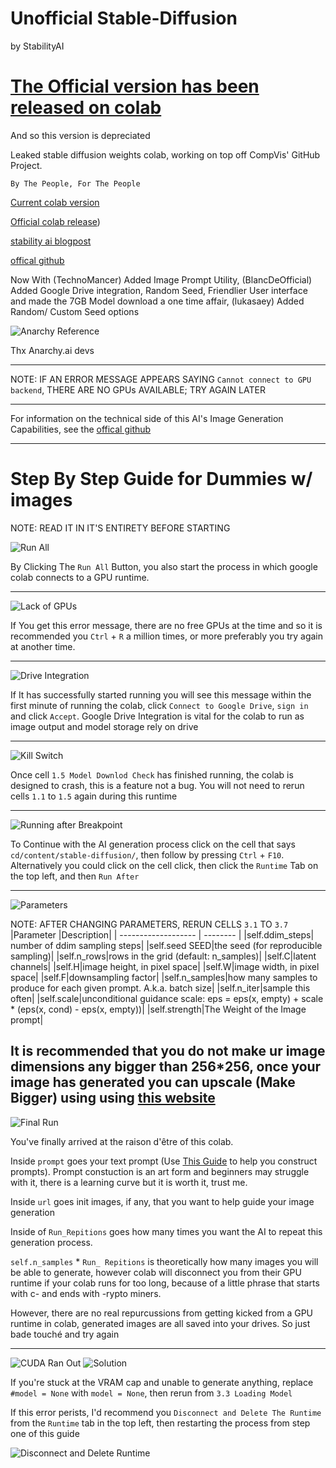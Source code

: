 # Unofficial Stable-Diffusion
by StabilityAI

# [The Official version has been released on colab](https://colab.research.google.com/drive/1jUwJ0owjigpG-9m6AI_wEStwimisUE17)
And so this version is depreciated

Leaked stable diffusion weights colab, working on top off CompVis' GitHub Project.

`By The People, For The People`

[Current colab version](https://colab.research.google.com/drive/1jUwJ0owjigpG-9m6AI_wEStwimisUE17)

[Official colab release](https://colab.research.google.com/drive/1jUwJ0owjigpG-9m6AI_wEStwimisUE17))

[stability ai blogpost](https://stability-ai.webpkgcache.com/doc/-/s/stability.ai/beta-signup-form)

[offical github](https://github.com/CompVis/stable-diffusion)

Now With
(TechnoMancer) Added Image Prompt Utility,
(BlancDeOfficial) Added Google Drive integration, Random Seed, Friendlier User interface and made the 7GB Model download a one time affair,
(lukasaey) Added Random/ Custom Seed options

![Anarchy Reference](https://cdn.discordapp.com/attachments/806288700736405506/1010835283211714730/unknown.png)

Thx Anarchy.ai devs

---

NOTE: IF AN ERROR MESSAGE APPEARS SAYING `Cannot connect to GPU backend`, THERE ARE NO GPUs AVAILABLE; TRY AGAIN LATER

---

For information on the technical side of this AI's Image Generation Capabilities, see the [offical github](https://github.com/CompVis/stable-diffusion)

---

# Step By Step Guide for Dummies w/ images

NOTE: READ IT IN IT'S ENTIRETY BEFORE STARTING

![Run All](https://cdn.discordapp.com/attachments/806288700736405506/1010840674272280576/Screenshot_2022-08-21_at_10.05.52.png)

By Clicking The `Run All` Button, you also start the process in which google colab connects to a GPU runtime.

---

![Lack of GPUs](https://cdn.discordapp.com/attachments/806288700736405506/1010843232239886377/Screenshot_2022-08-21_at_10.29.42.png)

If You get this error message, there are no free GPUs at the time and so it is recommended you `Ctrl` + `R` a million times, or more preferably you try again at another time.

---

![Drive Integration](https://cdn.discordapp.com/attachments/806288700736405506/1010840674603651133/Screenshot_2022-08-21_at_10.10.36.png)

If It has successfully started running you will see this message within the first minute of running the colab, click `Connect to Google Drive`, `sign in` and click `Accept`.
Google Drive Integration is vital for the colab to run as image output and model storage rely on drive

---

![Kill Switch](https://cdn.discordapp.com/attachments/806288700736405506/1010840675031449600/Screenshot_2022-08-21_at_10.13.59.png)

Once cell `1.5 Model Downlod Check` has finished running, the colab is designed to crash, this is a feature not a bug.
You will not need to rerun cells `1.1` to `1.5` again during this runtime

---

![Running after Breakpoint](https://cdn.discordapp.com/attachments/806288700736405506/1010840675455082496/Screenshot_2022-08-21_at_10.15.34.png)

To Continue with the AI generation process click on the cell that says `cd/content/stable-diffusion/`, then follow by pressing `Ctrl` +  `F10`.
Alternatively you could click on the cell click, then click the `Runtime` Tab on the top left, and then `Run After`

---

![Parameters](https://cdn.discordapp.com/attachments/806288700736405506/1010859205240041492/Screenshot_2022-08-21_at_11.33.23.png)

NOTE: AFTER CHANGING PARAMETERS, RERUN CELLS `3.1` TO `3.7`
|Parameter            |Description|
| ------------------- | --------  |
|self.ddim_steps| number of ddim sampling steps|
|self.seed SEED|the seed (for reproducible sampling)|
|self.n_rows|rows in the grid (default: n_samples)|
|self.C|latent channels|
|self.H|image height, in pixel space|
|self.W|image width, in pixel space|
|self.F|downsampling factor|
|self.n_samples|how many samples to produce for each given prompt. A.k.a. batch size|
|self.n_iter|sample this often|
|self.scale|unconditional guidance scale: eps = eps(x, empty) + scale * (eps(x, cond) - eps(x, empty))|
|self.strength|The Weight of the Image prompt|


It is recommended that you do not make ur image dimensions any bigger than 256*256, once your image has generated you can upscale (Make Bigger) using using [this website](http://waifu2x.udp.jp/)
---

![Final Run](https://cdn.discordapp.com/attachments/806288700736405506/1010840676218437682/Screenshot_2022-08-21_at_10.18.00.png)

You've finally arrived at the raison d'être of this colab. 

Inside `prompt` goes your text prompt  (Use [This Guide](https://beta.dreamstudio.ai/prompt-guide) to help you construct prompts). 
Prompt constuction is an art form and beginners may struggle with it, there is a learning curve but it is worth it, trust me.

Inside `url` goes init images, if any, that you want to help guide your image generation

Inside of `Run_Repitions` goes how many times you want the AI to repeat this generation process.

`self.n_samples`  * `Run_ Repitions` is theoretically how many images you will be able to generate, however colab will disconnect you from their GPU runtime if your colab runs for too long, because of a little phrase that starts with c- and ends with -rypto miners. 

However, there are no real repurcussions from getting kicked from a GPU runtime in colab, generated images are all saved into your drives. So just bade touché and try again

---

![CUDA Ran Out](https://cdn.discordapp.com/attachments/971921703313768578/1010866322411884574/unknown.png)
![Solution](https://cdn.discordapp.com/attachments/971921703313768578/1010866433426731029/unknown.png)

If you're stuck at the VRAM cap and unable to generate anything, replace `#model = None` with `model = None`, then rerun from `3.3 Loading Model`

If this error perists, I'd recommend you  `Disconnect and Delete The Runtime` from the `Runtime` tab in the top left, then restarting the process from step one of this guide

![Disconnect and Delete Runtime](https://cdn.discordapp.com/attachments/806288700736405506/1011379106266497125/Screenshot_2022-08-22_at_21.59.20.png)
